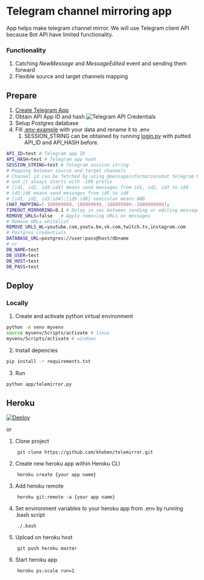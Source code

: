 # Telegram channel mirroring app


App helps make telegram channel mirror. We will use Telegram client API because
Bot API have limited functionality.

### Functionality

1. Catching *NewMessage* and *MessageEdited* event and sending them forward
2. Flexible source and target channels mapping

## Prepare

1. [Create Telegram App](https://my.telegram.org/apps)
2. Obtain API App ID and hash
   ![Telegram API Credentials](/images/telegramapp.png)
3. Setup Postgres database
4. Fill [.env-example](.env-example) with your data and rename it to .env
    1. SESSION_STRING can be obtained by running [login.py](login.py) with
       putted API_ID and API_HASH before.

```bash
API_ID=test # Telegram app ID
API_HASH=test # Telegram app hash
SESSION_STRING=test # Telegram session string
# Mapping between source and target channels
# Channel id can be fetched by using @messageinformationsbot telegram bot
# and it always starts with -100 prefix
# [id1, id2, id3:id4] means send messages from id1, id2, id3 to id4
# id5:id6 means send messages from id5 to id6
# [id1, id2, id3:id4];[id5:id6] semicolon means AND
CHAT_MAPPING=[-100999999,-100999999,-100999999:-1009999999];
TIMEOUT_MIRRORING=0.1 # Delay in sec between sending or editing messages
REMOVE_URLS=false   # Apply removing URLs on messages
# Remove URLs whitelist
REMOVE_URLS_WL=youtube.com,youtu.be,vk.com,twitch.tv,instagram.com
# Postgres credentials
DATABASE_URL=postgres://user:pass@host/dbname
# or
DB_NAME=test
DB_USER=test
DB_HOST=test
DB_PASS=test
```

## Deploy

### Locally

1. Create and activate python virtual environment

```bash
python -m venv myvenv
source myvenv/Scripts/activate # linux
myvenv/Scripts/activate # windows
```

2. Install depencies

```bash
pip install -r requirements.txt
```

3. Run

```bash
python app/telemirror.py
```

## Heroku

[![Deploy](https://www.herokucdn.com/deploy/button.svg)](https://heroku.com/deploy?template=https://github.com/khoben/telemirror)

or

1. Clone project

```
    git clone https://github.com/khoben/telemirror.git
```

2. Create new heroku app within Heroku CLI

```
    heroku create {your app name}
```

3. Add heroku remote

```
    heroku git:remote -a {your app name}
```

4. Set environment variables to your heroku app from .env by running .bash
   script

```
    ./.bash
```

5. Upload on heroku host

```
    git push heroku master
```

6. Start heroku app

```
    heroku ps:scale run=1
```
